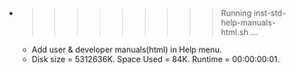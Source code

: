 * >>>>>>>>> Running inst-std-help-manuals-html.sh ...
  * Add user & developer manuals(html) in Help menu.
  * Disk size = 5312636K. Space Used = 84K. Runtime = 00:00:00:01.
